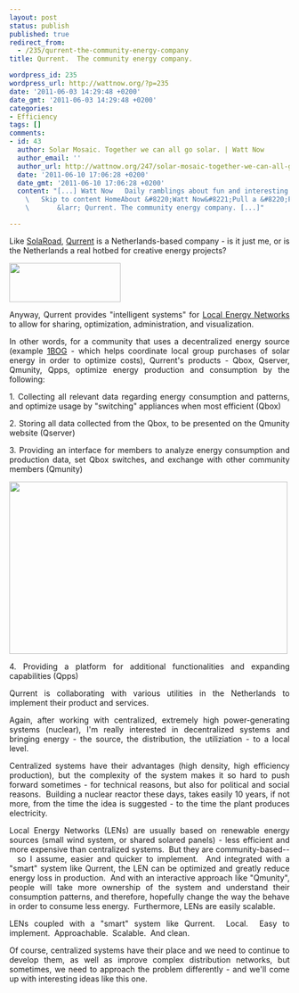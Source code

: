 ```yaml
---
layout: post
status: publish
published: true
redirect_from:
  - /235/qurrent-the-community-energy-company
title: Qurrent.  The community energy company.

wordpress_id: 235
wordpress_url: http://wattnow.org/?p=235
date: '2011-06-03 14:29:48 +0200'
date_gmt: '2011-06-03 14:29:48 +0200'
categories:
- Efficiency
tags: []
comments:
- id: 43
  author: Solar Mosaic. Together we can all go solar. | Watt Now
  author_email: ''
  author_url: http://wattnow.org/247/solar-mosaic-together-we-can-all-go-solar
  date: '2011-06-10 17:06:28 +0200'
  date_gmt: '2011-06-10 17:06:28 +0200'
  content: "[...] Watt Now   Daily ramblings about fun and interesting energy stuff.
    \   Skip to content HomeAbout &#8220;Watt Now&#8221;Pull a &#8220;Pablo&#8221;
    \       &larr; Qurrent. The community energy company. [...]"

---
```

<p style="text-align: justify;">Like <a title="SolaRoad" href="http://wattnow.org/174/solaroad">SolaRoad</a>, <a href="http://www.qurrent.com/eng/index.html">Qurrent</a> is a Netherlands-based company - is it just me, or is the Netherlands a real hotbed for creative energy projects?</p>
<p style="text-align: justify;"><a href="{{ 'assets/from-wordpress/uploads/2011/06/qurrent.png' | relative_url }}"><img class="size-full wp-image-237 alignnone" title="qurrent" src="{{ 'assets/from-wordpress/uploads/2011/06/qurrent.png' | relative_url }}" alt="" width="200" height="70" /></a></p>
<p style="text-align: justify;">Anyway, Qurrent provides "intelligent systems" for <a href="http://www.qurrent.com/eng/localenergynetworks.html">Local Energy Networks</a> to allow for sharing, optimization, administration, and visualization.</p>
<p style="text-align: justify;">In other words, for a community that uses a decentralized energy source (example <a href="http://1bog.org/">1BOG</a> - which helps coordinate local group purchases of solar energy in order to optimize costs), Qurrent's products - Qbox, Qserver, Qmunity, Qpps, optimize energy production and consumption by the following:</p>
<p style="text-align: justify;">1. Collecting all relevant data regarding energy consumption and patterns, and optimize usage by "switching" appliances when most efficient (Qbox)</p>
<p style="text-align: justify;">2. Storing all data collected from the Qbox, to be presented on the Qmunity website (Qserver)</p>
<p style="text-align: justify;">3. Providing an interface for members to analyze energy consumption and production data, set Qbox switches, and exchange with other community members (Qmunity)</p>
<p style="text-align: justify;"><a href="{{ 'assets/from-wordpress/uploads/2011/06/qmunity.jpg' | relative_url }}"><img class="size-full wp-image-236 alignnone" title="qmunity" src="{{ 'assets/from-wordpress/uploads/2011/06/qmunity.jpg' | relative_url }}" alt="" width="500" height="309" /></a></p>
<p style="text-align: justify;">4.&nbsp;Providing a platform for additional functionalities and expanding capabilities (Qpps)</p>
<p style="text-align: justify;">Qurrent is collaborating with various utilities in the Netherlands to implement their product and services.</p>
<p style="text-align: justify;">Again, after working with centralized, extremely high power-generating systems (nuclear), I'm really interested in decentralized systems and bringing energy - the source, the distribution, the utiliziation - to a local level.</p>
<p style="text-align: justify;">Centralized systems have their advantages (high density, high efficiency production), but the complexity of the system makes it so hard to push forward sometimes - for technical reasons, but also for political and social reasons.&nbsp; Building a nuclear reactor these days, takes easily 10 years, if not more, from the time the idea is suggested - to the time the plant produces electricity.</p>
<p style="text-align: justify;">Local Energy Networks (LENs) are usually based on renewable energy sources (small wind system, or shared solared panels) - less efficient and more expensive than centralized systems.&nbsp; But they are community-based--&nbsp; so I assume, easier and quicker to implement.&nbsp; And integrated with a "smart" system like Qurrent, the LEN can be optimized and greatly reduce energy loss in production.&nbsp; And with an interactive approach like "Qmunity", people will take more ownership of the system and understand their consumption patterns, and therefore, hopefully change the way the behave in order to consume less energy.&nbsp; Furthermore, LENs are easily scalable.</p>
<p style="text-align: justify;">LENs coupled with a "smart" system like Qurrent.&nbsp; Local.&nbsp; Easy to implement.&nbsp; Approachable.&nbsp; Scalable.&nbsp; And clean.</p>
<p style="text-align: justify;">Of course, centralized systems have their place and we need to continue to develop them, as well as improve complex distribution networks, but sometimes, we need to approach the problem differently - and we'll come up with interesting ideas like this one.</p>
